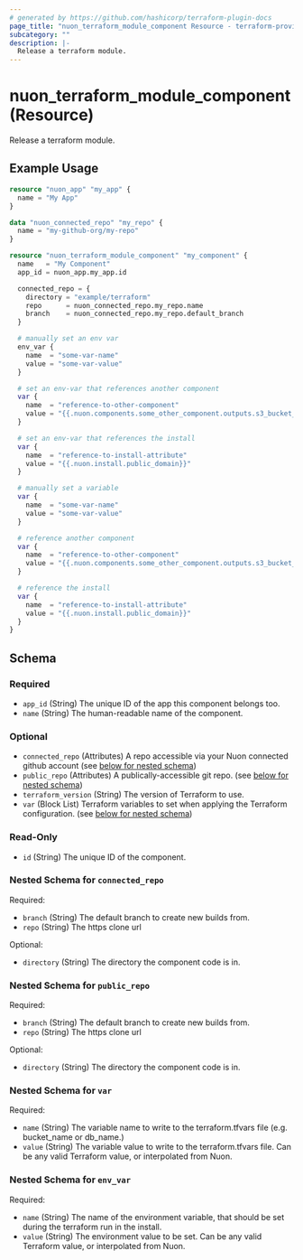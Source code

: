 ```yaml
---
# generated by https://github.com/hashicorp/terraform-plugin-docs
page_title: "nuon_terraform_module_component Resource - terraform-provider-nuon"
subcategory: ""
description: |-
  Release a terraform module.
---
```


# nuon_terraform_module_component (Resource)

Release a terraform module.

## Example Usage

```terraform
resource "nuon_app" "my_app" {
  name = "My App"
}

data "nuon_connected_repo" "my_repo" {
  name = "my-github-org/my-repo"
}

resource "nuon_terraform_module_component" "my_component" {
  name   = "My Component"
  app_id = nuon_app.my_app.id

  connected_repo = {
    directory = "example/terraform"
    repo      = nuon_connected_repo.my_repo.name
    branch    = nuon_connected_repo.my_repo.default_branch
  }

  # manually set an env var
  env_var {
    name  = "some-var-name"
    value = "some-var-value"
  }

  # set an env-var that references another component
  var {
    name  = "reference-to-other-component"
    value = "{{.nuon.components.some_other_component.outputs.s3_bucket_name}}"
  }

  # set an env-var that references the install
  var {
    name  = "reference-to-install-attribute"
    value = "{{.nuon.install.public_domain}}"
  }

  # manually set a variable
  var {
    name  = "some-var-name"
    value = "some-var-value"
  }

  # reference another component
  var {
    name  = "reference-to-other-component"
    value = "{{.nuon.components.some_other_component.outputs.s3_bucket_name}}"
  }

  # reference the install
  var {
    name  = "reference-to-install-attribute"
    value = "{{.nuon.install.public_domain}}"
  }
}
```

<!-- schema generated by tfplugindocs -->
## Schema

### Required

- `app_id` (String) The unique ID of the app this component belongs too.
- `name` (String) The human-readable name of the component.

### Optional

- `connected_repo` (Attributes) A repo accessible via your Nuon connected github account (see [below for nested schema](#nestedatt--connected_repo))
- `public_repo` (Attributes) A publically-accessible git repo. (see [below for nested schema](#nestedatt--public_repo))
- `terraform_version` (String) The version of Terraform to use.
- `var` (Block List) Terraform variables to set when applying the Terraform configuration. (see [below for nested schema](#nestedblock--var))

### Read-Only

- `id` (String) The unique ID of the component.

<a id="nestedatt--connected_repo"></a>
### Nested Schema for `connected_repo`

Required:

- `branch` (String) The default branch to create new builds from.
- `repo` (String) The https clone url

Optional:

- `directory` (String) The directory the component code is in.


<a id="nestedatt--public_repo"></a>
### Nested Schema for `public_repo`

Required:

- `branch` (String) The default branch to create new builds from.
- `repo` (String) The https clone url

Optional:

- `directory` (String) The directory the component code is in.


<a id="nestedblock--var"></a>
### Nested Schema for `var`

Required:

- `name` (String) The variable name to write to the terraform.tfvars file (e.g. bucket_name or db_name.)
- `value` (String) The variable value to write to the terraform.tfvars file. Can be any valid Terraform value, or interpolated from Nuon.

<a id="nestedblock--env-var"></a>
### Nested Schema for `env_var`

Required:

- `name` (String) The name of the environment variable, that should be set during the terraform run in the install.
- `value` (String) The environment value to be set. Can be any valid Terraform value, or interpolated from Nuon.
